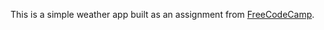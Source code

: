 This is a simple weather app built as an assignment from [FreeCodeCamp](http://www.freecodecamp.com).

